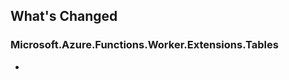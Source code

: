 ## What's Changed

<!-- Please add your release notes in the following format:
- My change description (#PR/#issue)
-->

### Microsoft.Azure.Functions.Worker.Extensions.Tables <version>

- <entry>


